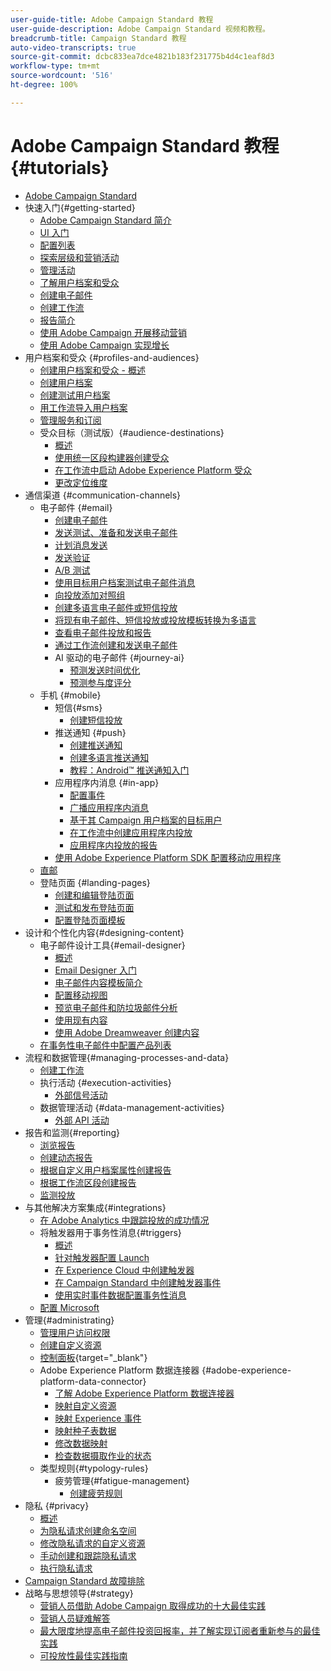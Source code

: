 ```yaml
---
user-guide-title: Adobe Campaign Standard 教程
user-guide-description: Adobe Campaign Standard 视频和教程。
breadcrumb-title: Campaign Standard 教程
auto-video-transcripts: true
source-git-commit: dcbc833ea7dce4821b183f231775b4d4c1eaf8d3
workflow-type: tm+mt
source-wordcount: '516'
ht-degree: 100%

---
```



# Adobe Campaign Standard 教程 {#tutorials}

+ [Adobe Campaign Standard](/help/overview.md)
+ 快速入门{#getting-started}
   + [Adobe Campaign Standard 简介](/help/getting-started/adobe-campaign-standard-introduction.md)
   + [UI 入门](/help/getting-started/getting-started-with-the-ui.md)
   + [配置列表](/help/getting-started/configure-a-list.md)
   + [探索层级和营销活动](/help/getting-started/explore-hierarchy-and-marketing-activities.md)
   + [管理活动](/help/getting-started/managing-campaigns.md)
   + [了解用户档案和受众](/help/getting-started/understanding-profiles-and-audiences.md)
   + [创建电子邮件](https://experienceleague.adobe.com/docs/campaign-standard-learn/tutorials/communication-channels/email/create-email-from-homepage.html?lang=zh-Hans)
   + [创建工作流](https://experienceleague.adobe.com/docs/campaign-standard-learn/tutorials/managing-processes-and-data/creating-a-workflow.html?lang=zh-Hans)
   + [报告简介](/help/getting-started/reporting-with-adobe-campaign-introduction.md)
   + [使用 Adobe Campaign 开展移动营销](/help/getting-started/mobile-marketing-with-adobe-campaign.md)
   + [使用 Adobe Campaign 实现增长](/help/getting-started/growing-with-adobe-campaign.md)
+ 用户档案和受众 {#profiles-and-audiences}
   + [创建用户档案和受众 - 概述](/help/profiles-and-audiences/creating-profiles-and-audiences.md)
   + [创建用户档案](/help/profiles-and-audiences/creating-a-profile.md)
   + [创建测试用户档案](/help/profiles-and-audiences/test-profiles.md)
   + [用工作流导入用户档案](/help/managing-processes-and-data/importing-profiles.md)
   + [管理服务和订阅](/help/managing-processes-and-data/services-and-subscriptions.md)
   + 受众目标（测试版）{#audience-destinations}
      + [概述](/help/profiles-and-audiences/audience-destinations/audience-destinations-overview.md)
      + [使用统一区段构建器创建受众](/help/profiles-and-audiences/audience-destinations/creating-audiences-using-segment-builder.md)
      + [在工作流中启动 Adobe Experience Platform 受众](/help/profiles-and-audiences/audience-destinations/activating-aep-audiences.md)
      + [更改定位维度](/help/profiles-and-audiences/audience-destinations/changing-targeting-dimension.md)
+ 通信渠道 {#communication-channels}
   + 电子邮件 {#email}
      + [创建电子邮件](/help/communication-channels/email/create-email-from-homepage.md)
      + [发送测试、准备和发送电子邮件](/help/communication-channels/email/sending-test-preparing-sending-email.md)
      + [计划消息发送](/help/communication-channels/email/schedule-messages.md)
      + [发送验证](/help/communication-channels/email/send-a-proof.md)
      + [A/B 测试](/help/communication-channels/email/a-b-testing.md)
      + [使用目标用户档案测试电子邮件消息](/help/communication-channels/email/profile-substitution.md)
      + [向投放添加对照组](/help/communication-channels/email/control-groups.md)
      + [创建多语言电子邮件或短信投放](/help/communication-channels/create-multilingual-deliveries.md)
      + [将现有电子邮件、短信投放或投放模板转换为多语言](/help/communication-channels/covert-into-multilingual-deliveries.md)
      + [查看电子邮件投放和报告](/help/communication-channels/email/reviewing-personalized-email-delivery-and-reports.md)
      + [通过工作流创建和发送电子邮件](/help/communication-channels/email/create-and-send-emails-via-workflow.md)
      + AI 驱动的电子邮件 {#journey-ai}
         + [预测发送时间优化](/help/communication-channels/email/ai-powered-emails/predictive-send-time-optimization.md)
         + [预测参与度评分](/help/communication-channels/email/ai-powered-emails/predictive-engagement-scoring.md)
   + 手机 {#mobile}
      + 短信{#sms}
         + [创建短信投放](/help/communication-channels/mobile/sms/sms-delivery.md)
      + 推送通知 {#push}
         + [创建推送通知](/help/communication-channels/mobile/push-notifications/creating-a-push-notification.md)
         + [创建多语言推送通知](/help/communication-channels/mobile/push-notifications/creating-multilingual-push-notifications.md)
         + [教程：Android™ 推送通知入门](https://experienceleague.adobe.com/docs/campaign-standard-learn/getting-started-with-push-notifications-android/introduction.html?lang=zh-Hans)
      + 应用程序内消息 {#in-app}
         + [配置事件](/help/communication-channels/mobile/in-app/configure-events.md)
         + [广播应用程序内消息](/help/communication-channels/mobile/in-app/broadcast-in-app-message.md)
         + [基于其 Campaign 用户档案的目标用户](/help/communication-channels/mobile/in-app/target-users-based-on-campaign-profile.md)
         + [在工作流中创建应用程序内投放](/help/communication-channels/mobile/in-app/in-app-activity.md)
         + [应用程序内投放的报告](/help/communication-channels/mobile/in-app/in-app-reporting.md)
      + [使用 Adobe Experience Platform SDK 配置移动应用程序](/help/communication-channels/mobile/configure-mobile-apps-using-aep-sdk.md)
   + [直邮](/help/communication-channels/direct-mail/directmail.md)
   + 登陆页面 {#landing-pages}
      + [创建和编辑登陆页面](/help/communication-channels/landing-pages/landing-page-create-and-edit.md)
      + [测试和发布登陆页面](/help/communication-channels/landing-pages/landing-page-test-and-publish.md)
      + [配置登陆页面模板](/help/communication-channels/landing-pages/landing-page-configure-templates.md)
+ 设计和个性化内容{#designing-content}
   + 电子邮件设计工具{#email-designer}
      + [概述](/help/designing-content/email-designer/email-designer-overview.md)
      + [Email Designer 入门](/help/designing-content/email-designer/getting-started-with-the-email-designer.md)
      + [电子邮件内容模板简介](/help/designing-content/email-designer/email-content-templates.md)
      + [配置移动视图](/help/designing-content/email-designer/configure-the-mobile-view.md)
      + [预览电子邮件和防垃圾邮件分析](/help/designing-content/email-designer/preview-your-email.md)
      + [使用现有内容](/help/designing-content/email-designer/working-with-existing-content.md)
      + [使用 Adobe Dreamweaver 创建内容](/help/designing-content/email-designer/dreamweaver-integration.md)
   + [在事务性电子邮件中配置产品列表](/help/designing-content/product-listings-in-transactional-email.md)
+ 流程和数据管理{#managing-processes-and-data}
   + [创建工作流](/help/managing-processes-and-data/creating-a-workflow.md)
   + 执行活动 {#execution-activities}
      + [外部信号活动](/help/managing-processes-and-data/execution-activities/external-signal-activity.md)
   + 数据管理活动 {#data-management-activities}
      + [外部 API 活动](/help/managing-processes-and-data/data-management-activities/external-api-activity.md)
+ 报告和监测{#reporting}
   + [浏览报告](/help/getting-started/exploring-reports.md)
   + [创建动态报告](/help/reporting/creating-a-dynamic-report.md)
   + [根据自定义用户档案属性创建报告](/help/reporting/custom-profile-attributes-dynamic-reports.md)
   + [根据工作流区段创建报告](/help/reporting/report-on-workflow-segments.md)
   + [监测投放](/help/reporting/monitor-a-delivery.md)
+ 与其他解决方案集成{#integrations}
   + [在 Adobe Analytics 中跟踪投放的成功情况](/help/integrations/track-the-success-of-your-deliveries-in-analytics.md)
   + 将触发器用于事务性消息{#triggers}
      + [概述](/help/integrations/using-triggers-for-transactional-messaging-overview.md)
      + [针对触发器配置 Launch](/help/integrations/configure-launch-for-triggers.md)
      + [在 Experience Cloud 中创建触发器](/help/integrations/create-a-trigger-in-experience-cloud.md)
      + [在 Campaign Standard 中创建触发器事件](/help/integrations/create-a-trigger-event.md)
      + [使用实时事件数据配置事务性消息](/help/integrations/configure-transactional-messages-using-realtime-event-data.md)
   + [配置 Microsoft](/help/integrations/configure-dynamics-365.md)
+ 管理{#administrating}
   + [管理用户访问权限](/help/administrating/managing-user-access-rights.md)
   + [创建自定义资源](https://experienceleague.adobe.com/docs/campaign-standard-learn/creating-custom-resources/introduction.html?lang=zh-Hans)
   + [控制面板](https://experienceleague.adobe.com/docs/control-panel-learn/control-panel/control-panel-overview.html?lang=zh-Hans){target="_blank"}
   + Adobe Experience Platform 数据连接器 {#adobe-experience-platform-data-connector}
      + [了解 Adobe Experience Platform 数据连接器](/help/administrating/adobe-experience-platform-data-connector/understanding-the-adobe-experience-platform-data-connector.md)
      + [映射自定义资源](/help/administrating/adobe-experience-platform-data-connector/mapping-custom-resources.md)
      + [映射 Experience 事件](/help/administrating/adobe-experience-platform-data-connector/mapping-experience-events.md)
      + [映射种子表数据](/help/administrating/adobe-experience-platform-data-connector/mapping-seed-table-data.md)
      + [修改数据映射](/help/administrating/adobe-experience-platform-data-connector/modifying-data-mapping.md)
      + [检查数据摄取作业的状态](/help/administrating/adobe-experience-platform-data-connector/checking-status-of-data-ingestion-jobs.md)
   + 类型规则{#typology-rules}
      + 疲劳管理{#fatigue-management}
         + [创建疲劳规则](/help/administrating/typology-rules/fatigue-management/create-fatigue-rules.md)
+ 隐私 {#privacy}
   + [概述](/help/privacy/privacy-overview.md)
   + [为隐私请求创建命名空间](/help/privacy/namespaces-for-privacy-requests.md)
   + [修改隐私请求的自定义资源](/help/privacy/custom-resources-for-privacy-requests.md)
   + [手动创建和跟踪隐私请求](/help/privacy/create-and-track-privacy-requests.md)
   + [执行隐私请求](/help/privacy/execute-privacy-requests.md)
+ [Campaign Standard 故障排除](https://experienceleague.adobe.com/docs/campaign-classic-learn/troubleshooting/overview.html?lang=zh-Hans)
+ 战略与思想领导{#strategy}
   + [营销人员借助 Adobe Campaign 取得成功的十大最佳实践](/help/strategy/10-best-practices-for-marketers.md)
   + [营销人员疑难解答](/help/strategy/troubleshooting-for-marketers.md)
   + [最大限度地提高电子邮件投资回报率，并了解实现订阅者重新参与的最佳实践](/help/strategy/campaign-maximize-email-best-practices.md)
   + [可投放性最佳实践指南](https://experienceleague.adobe.com/docs/deliverability-learn/deliverability-best-practice-guide/introduction.html?lang=zh-Hans)
